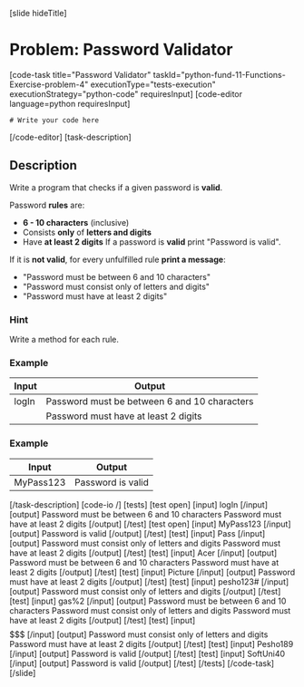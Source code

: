 [slide hideTitle]
# Problem: Password Validator
[code-task title="Password Validator" taskId="python-fund-11-Functions-Exercise-problem-4" executionType="tests-execution" executionStrategy="python-code" requiresInput]
[code-editor language=python requiresInput]
```
# Write your code here
```
[/code-editor]
[task-description]
## Description
Write a program that checks if a given password is **valid**. 

Password **rules** are:
- **6 - 10 characters** (inclusive)
- Consists **only** of **letters and digits**
- Have **at least 2 digits** 
If a password is **valid** print "Password is valid". 

If it is **not valid**, for every unfulfilled rule **print a message**:
- "Password must be between 6 and 10 characters"
- "Password must consist only of letters and digits"
- "Password must have at least 2 digits"

### Hint
Write a method for each rule.

### Example
| **Input** | **Output** |
| --- | --- |
| logIn | Password must be between 6 and 10 characters |
| | Password must have at least 2 digits |

### Example
| **Input** | **Output** |
| --- | --- |
| MyPass123 | Password is valid |

[/task-description]
[code-io /]
[tests]
[test open]
[input]
logIn
[/input]
[output]
Password must be between 6 and 10 characters
Password must have at least 2 digits
[/output]
[/test]
[test open]
[input]
MyPass123
[/input]
[output]
Password is valid
[/output]
[/test]
[test]
[input]
Pa$s$s
[/input]
[output]
Password must consist only of letters and digits
Password must have at least 2 digits
[/output]
[/test]
[test]
[input]
Acer
[/input]
[output]
Password must be between 6 and 10 characters
Password must have at least 2 digits
[/output]
[/test]
[test]
[input]
Picture
[/input]
[output]
Password must have at least 2 digits
[/output]
[/test]
[test]
[input]
pesho123#
[/input]
[output]
Password must consist only of letters and digits
[/output]
[/test]
[test]
[input]
gas%2
[/input]
[output]
Password must be between 6 and 10 characters
Password must consist only of letters and digits
Password must have at least 2 digits
[/output]
[/test]
[test]
[input]
$$$$$$$
[/input]
[output]
Password must consist only of letters and digits
Password must have at least 2 digits
[/output]
[/test]
[test]
[input]
Pesho189
[/input]
[output]
Password is valid
[/output]
[/test]
[test]
[input]
SoftUni40
[/input]
[output]
Password is valid
[/output]
[/test]
[/tests]
[/code-task]
[/slide]